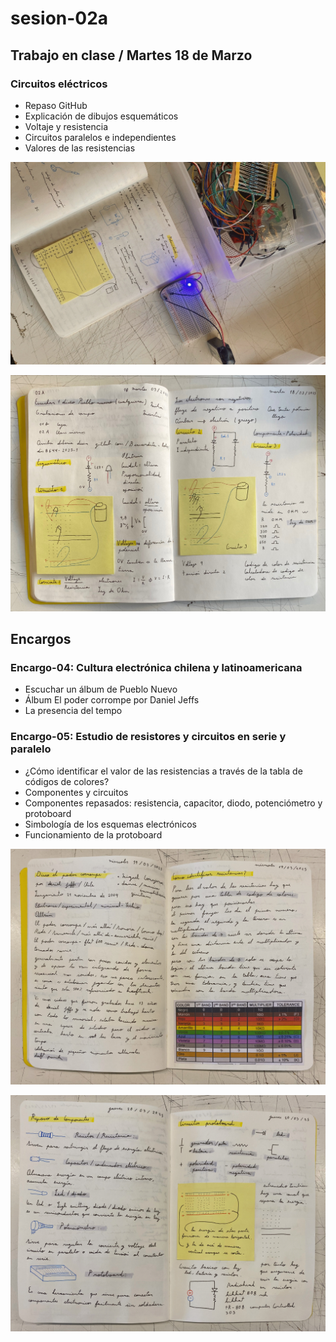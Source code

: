 # sesion-02a

## Trabajo en clase / Martes 18 de Marzo

### Circuitos eléctricos

- Repaso GitHub
- Explicación de dibujos esquemáticos
- Voltaje y resistencia
- Circuitos paralelos e independientes
- Valores de las resistencias

![Foto bitácora y materiales](./archivos/tme-sesion02a-foto10.jpeg)

![Foto apuntes de mi bitácora](./archivos/tme-sesion02a-foto11.jpeg)

## Encargos

### Encargo-04: Cultura electrónica chilena y latinoamericana

- Escuchar un álbum de Pueblo Nuevo
- Álbum El poder corrompe por Daniel Jeffs
- La presencia del tempo

### Encargo-05: Estudio de resistores y circuitos en serie y paralelo

- ¿Cómo identificar el valor de las resistencias a través de la tabla de códigos de colores?
- Componentes y circuitos
- Componentes repasados: resistencia, capacitor, diodo, potenciómetro y protoboard
- Simbología de los esquemas electrónicos
- Funcionamiento de la protoboard

![Foto de mis apuntes en mi bitácora](./archivos/tme-sesion02a-foto13.jpeg)

![Foto de mis apuntes en mi bitácora](./archivos/tme-sesion02a-foto14.jpeg)
